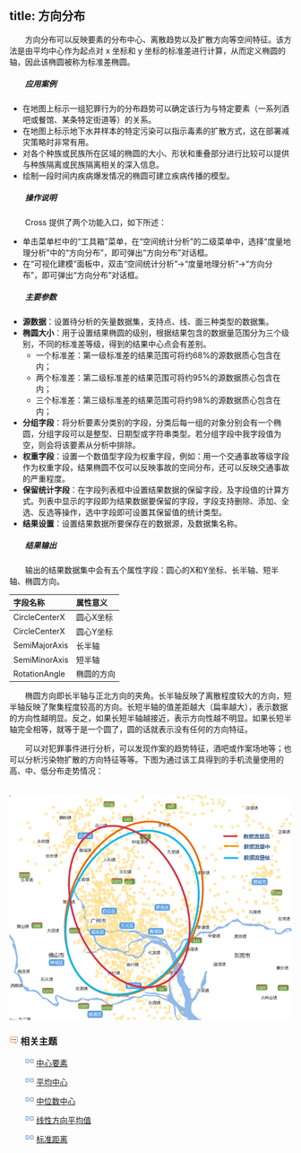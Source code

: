 title: 方向分布
---

　　方向分布可以反映要素的分布中心、离散趋势以及扩散方向等空间特征。该方法是由平均中心作为起点对 x 坐标和 y 坐标的标准差进行计算，从而定义椭圆的轴，因此该椭圆被称为标准差椭圆。


##### 　　应用案例

- 在地图上标示一组犯罪行为的分布趋势可以确定该行为与特定要素（一系列酒吧或餐馆、某条特定街道等）的关系。
- 在地图上标示地下水井样本的特定污染可以指示毒素的扩散方式，这在部署减灾策略时非常有用。
- 对各个种族或民族所在区域的椭圆的大小、形状和重叠部分进行比较可以提供与种族隔离或民族隔离相关的深入信息。
- 绘制一段时间内疾病爆发情况的椭圆可建立疾病传播的模型。

##### 　　操作说明

　　Cross 提供了两个功能入口，如下所述：

- 单击菜单栏中的“工具箱”菜单，在“空间统计分析”的二级菜单中，选择“度量地理分析”中的“方向分布”，即可弹出“方向分布”对话框。
- 在“可视化建模”面板中，双击“空间统计分析”→“度量地理分析”→“方向分布”，即可弹出“方向分布”对话框。

##### 　　主要参数
- **源数据**：设置待分析的矢量数据集，支持点、线、面三种类型的数据集。
- **椭圆大小**：用于设置结果椭圆的级别，根据结果包含的数据量范围分为三个级别，不同的标准差等级，得到的结果中心点会有差别。
  - 一个标准差：第一级标准差的结果范围可将约68%的源数据质心包含在内；
  - 两个标准差：第二级标准差的结果范围可将约95%的源数据质心包含在内；
  - 三个标准差：第三级标准差的结果范围可将约98%的源数据质心包含在内；
- **分组字段**：将分析要素分类别的字段，分类后每一组的对象分别会有一个椭圆，分组字段可以是整型、日期型或字符串类型。若分组字段中我字段值为空，则会将该要素从分析中排除。
- **权重字段**：设置一个数值型字段为权重字段，例如：用一个交通事故等级字段作为权重字段，结果椭圆不仅可以反映事故的空间分布，还可以反映交通事故的严重程度。
- **保留统计字段**：在字段列表框中设置结果数据的保留字段，及字段值的计算方式。列表中显示的字段即为结果数据要保留的字段，字段支持删除、添加、全选、反选等操作，选中字段即可设置其保留值的统计类型。
- **结果设置**：设置结果数据所要保存在的数据源，及数据集名称。

##### 　　结果输出

　　输出的结果数据集中会有五个属性字段：圆心的X和Y坐标、长半轴、短半轴、椭圆方向。

| 字段名称          | 属性意义  |
| :------------ | :---- |
| CircleCenterX | 圆心X坐标 |
| CircleCenterX | 圆心Y坐标 |
| SemiMajorAxis | 长半轴   |
| SemiMinorAxis | 短半轴   |
| RotationAngle | 椭圆的方向 |

　　椭圆方向即长半轴与正北方向的夹角。长半轴反映了离散程度较大的方向，短半轴反映了聚集程度较高的方向。长短半轴的值差距越大（扁率越大），表示数据的方向性越明显。反之，如果长短半轴越接近，表示方向性越不明显。如果长短半轴完全相等，就等于是一个圆了，圆的话就表示没有任何的方向特征。

　　可以对犯罪事件进行分析，可以发现作案的趋势特征，酒吧或作案场地等；也可以分析污染物扩散的方向特征等等。下图为通过该工具得到的手机流量使用的高、中、低分布走势情况：

　　![](img/MeasureDirection.png)

### ![](../img/seealso.png) 相关主题

　　![](../img/smalltitle.png) [中心要素](CentralFeature.html)

　　![](../img/smalltitle.png) [平均中心](MeanCenter.html)

　　![](../img/smalltitle.png) [中位数中心](MeanCenterResult.html)

　　![](../img/smalltitle.png) [线性方向平均值](MeasureLinearDirectional.html)

　　![](../img/smalltitle.png) [标准距离](MeasureStandardDistance.html)

